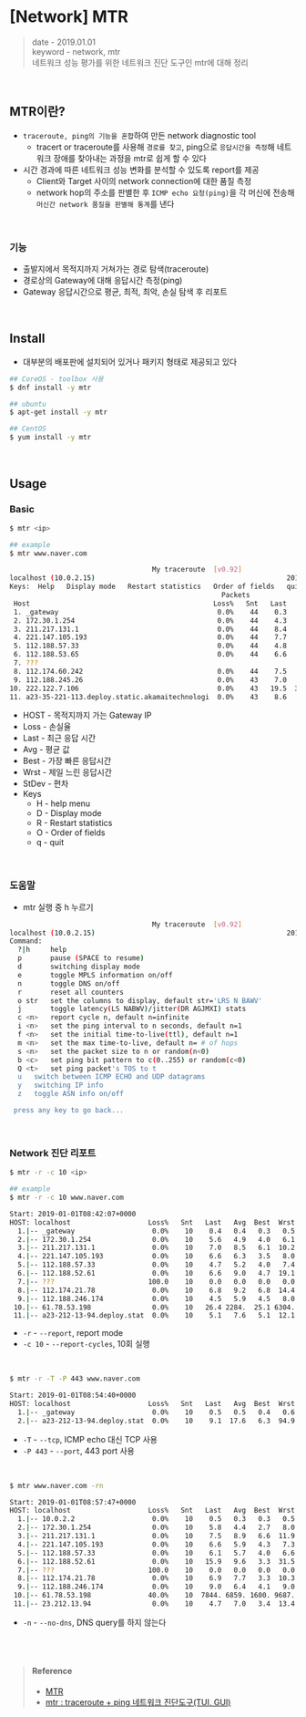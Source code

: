 # [Network] MTR
> date - 2019.01.01  
> keyword - network, mtr  
> 네트워크 성능 평가를 위한 네트워크 진단 도구인 mtr에 대해 정리  

<br>

## MTR이란?
* `traceroute, ping의 기능을 혼합`하여 만든 network diagnostic tool
  * tracert or traceroute를 사용해 `경로를 찾고`, ping으로 `응답시간을 측정`해 네트워크 장애를 찾아내는 과정을 mtr로 쉽게 할 수 있다
* 시간 경과에 따른 네트워크 성능 변화를 분석할 수 있도록 report를 제공
  * Client와 Target 사이의 network connection에 대한 품질 측정
  * network hop의 주소를 판별한 후 `ICMP echo 요청(ping)`을 각 머신에 전송해 `머신간 network 품질을 판별해 통계`를 낸다


<br>

### 기능
* 출발지에서 목적지까지 거쳐가는 경로 탐색(traceroute)
* 경로상의 Gateway에 대해 응답시간 측정(ping)
* Gateway 응답시간으로 평균, 최적, 최악, 손실 탐색 후 리포트


<br>

## Install
* 대부분의 배포판에 설치되어 있거나 패키지 형태로 제공되고 있다

```sh
## CoreOS - toolbox 사용
$ dnf install -y mtr

## ubuntu
$ apt-get install -y mtr

## CentOS
$ yum install -y mtr
```


<br>

## Usage

### Basic
```sh
$ mtr <ip>

## example
$ mtr www.naver.com

                                   My traceroute  [v0.92]
localhost (10.0.2.15)                                               2019-01-01T08:10:01+0000
Keys:  Help   Display mode   Restart statistics   Order of fields   quit
                                                    Packets               Pings
 Host                                             Loss%   Snt   Last   Avg  Best  Wrst StDev
 1. _gateway                                       0.0%    44    0.3   0.4   0.3   0.5   0.1
 2. 172.30.1.254                                   0.0%    44    4.3   5.2   2.9  10.5   1.3
 3. 211.217.131.1                                  0.0%    44    8.4   8.8   6.2  13.2   1.7
 4. 221.147.105.193                                0.0%    44    7.7   7.0   4.2  12.9   1.6
 5. 112.188.57.33                                  0.0%    44    4.8   5.9   3.0  11.5   1.8
 6. 112.188.53.65                                  0.0%    44    6.6   8.4   2.3  28.6   5.2
 7. ???
 8. 112.174.60.242                                 0.0%    44    7.5   9.5   4.8  16.6   2.2
 9. 112.188.245.26                                 0.0%    43    7.0   8.8   4.6  55.8   8.7
10. 222.122.7.106                                  0.0%    43   19.5  31.3  17.3 150.2  23.8
11. a23-35-221-113.deploy.static.akamaitechnologi  0.0%    43    8.6   6.5   3.6  17.4   2.2
```

* HOST - 목적지까지 가는 Gateway IP
* Loss - 손실율
* Last - 최근 응답 시간
* Avg - 평균 값
* Best - 가장 빠른 응답시간
* Wrst - 제일 느린 응답시간
* StDev - 편차
* Keys
  * H - help menu
  * D - Display mode
  * R - Restart statistics
  * O - Order of fields
  * q - quit


<br>

### 도움말
* mtr 실행 중 h 누르기
```sh
                                   My traceroute  [v0.92]
localhost (10.0.2.15)                                               2019-01-01T08:35:18+0000
Command:
  ?|h     help
  p       pause (SPACE to resume)
  d       switching display mode
  e       toggle MPLS information on/off
  n       toggle DNS on/off
  r       reset all counters
  o str   set the columns to display, default str='LRS N BAWV'
  j       toggle latency(LS NABWV)/jitter(DR AGJMXI) stats
  c <n>   report cycle n, default n=infinite
  i <n>   set the ping interval to n seconds, default n=1
  f <n>   set the initial time-to-live(ttl), default n=1
  m <n>   set the max time-to-live, default n= # of hops
  s <n>   set the packet size to n or random(n<0)
  b <c>   set ping bit pattern to c(0..255) or random(c<0)
  Q <t>   set ping packet's TOS to t
  u	  switch between ICMP ECHO and UDP datagrams
  y	  switching IP info
  z	  toggle ASN info on/off

 press any key to go back...
```


<br>

### Network 진단 리포트
```sh
$ mtr -r -c 10 <ip>

## example
$ mtr -r -c 10 www.naver.com

Start: 2019-01-01T08:42:07+0000
HOST: localhost                   Loss%   Snt   Last   Avg  Best  Wrst StDev
  1.|-- _gateway                   0.0%    10    0.4   0.4   0.3   0.5   0.1
  2.|-- 172.30.1.254               0.0%    10    5.6   4.9   4.0   6.1   0.7
  3.|-- 211.217.131.1              0.0%    10    7.0   8.5   6.1  10.2   1.3
  4.|-- 221.147.105.193            0.0%    10    6.6   6.3   3.5   8.0   1.3
  5.|-- 112.188.57.33              0.0%    10    4.7   5.2   4.0   7.4   1.1
  6.|-- 112.188.52.61              0.0%    10    6.6   9.0   4.7  19.1   4.7
  7.|-- ???                       100.0    10    0.0   0.0   0.0   0.0   0.0
  8.|-- 112.174.21.78              0.0%    10    6.8   9.2   6.8  14.4   2.2
  9.|-- 112.188.246.174            0.0%    10    4.5   5.9   4.5   8.0   1.1
 10.|-- 61.78.53.198               0.0%    10   26.4 2284.  25.1 6304. 2368.1
 11.|-- a23-212-13-94.deploy.stat  0.0%    10    5.1   7.6   5.1  12.1   2.0
```
* `-r` - `--report`, report mode
* `-c 10` - `--report-cycles`, 10회 실행


<br>

```sh
$ mtr -r -T -P 443 www.naver.com

Start: 2019-01-01T08:54:40+0000
HOST: localhost                   Loss%   Snt   Last   Avg  Best  Wrst StDev
  1.|-- _gateway                   0.0%    10    0.5   0.5   0.4   0.6   0.1
  2.|-- a23-212-13-94.deploy.stat  0.0%    10    9.1  17.6   6.3  94.9  27.2
```
* `-T` - `--tcp`, ICMP echo 대신 TCP 사용
* `-P 443` - `--port`, 443 port 사용


<br>

```sh
$ mtr www.naver.com -rn

Start: 2019-01-01T08:57:47+0000
HOST: localhost                   Loss%   Snt   Last   Avg  Best  Wrst StDev
  1.|-- 10.0.2.2                   0.0%    10    0.5   0.3   0.3   0.5   0.1
  2.|-- 172.30.1.254               0.0%    10    5.8   4.4   2.7   8.0   1.6
  3.|-- 211.217.131.1              0.0%    10    7.5   8.9   6.6  11.9   1.6
  4.|-- 221.147.105.193            0.0%    10    6.6   5.9   4.3   7.3   1.0
  5.|-- 112.188.57.33              0.0%    10    6.1   5.7   4.0   6.6   0.9
  6.|-- 112.188.52.61              0.0%    10   15.9   9.6   3.3  31.5   8.5
  7.|-- ???                       100.0    10    0.0   0.0   0.0   0.0   0.0
  8.|-- 112.174.21.78              0.0%    10    6.9   7.7   3.3  10.3   2.0
  9.|-- 112.188.246.174            0.0%    10    9.0   6.4   4.1   9.0   1.9
 10.|-- 61.78.53.198              40.0%    10  7844. 6859. 1600. 9687. 2847.9
 11.|-- 23.212.13.94               0.0%    10    4.7   7.0   3.4  13.4   2.7
```
* `-n` - `--no-dns`, DNS query를 하지 않는다


<br><br>

> #### Reference
> * [MTR](http://www.bitwizard.nl/mtr/index.html)
> * [mtr : traceroute + ping 네트워크 진단도구(TUI, GUI)](https://www.linux.co.kr/home2/board/subbs/board.php?bo_table=lecture&wr_id=1811)
